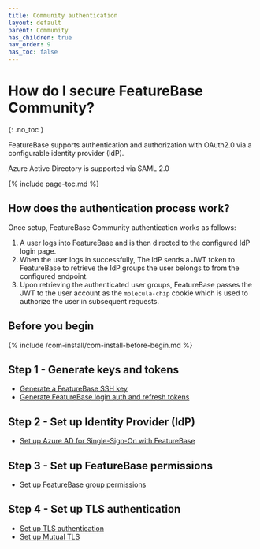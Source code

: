 ```yaml
---
title: Community authentication
layout: default
parent: Community
has_children: true
nav_order: 9
has_toc: false
---
```


# How do I secure FeatureBase Community?
{: .no_toc }

FeatureBase supports authentication and authorization with OAuth2.0 via a configurable identity provider (IdP).

Azure Active Directory is supported via SAML 2.0

{% include page-toc.md %}

## How does the authentication process work?

Once setup, FeatureBase Community authentication works as follows:

1. A user logs into FeatureBase and is then directed to the configured IdP login page.
2. When the user logs in successfully, The IdP sends a JWT token to FeatureBase to retrieve the IdP groups the user belongs to from the configured endpoint.
3. Upon retrieving the authenticated user groups, FeatureBase passes the JWT to the user account as the `molecula-chip` cookie which is used to authorize the user in subsequent requests.

## Before you begin

{% include /com-install/com-install-before-begin.md %}

## Step 1 - Generate keys and tokens

* [Generate a FeatureBase SSH key](/docs/community/com-auth/com-auth-key)
* [Generate FeatureBase login auth and refresh tokens](/docs/community/com-auth/com-auth-token)

## Step 2 - Set up Identity Provider (IdP)

* [Set up Azure AD for Single-Sign-On with FeatureBase](/docs/community/com-auth/com-auth-azure-sso)

## Step 3 - Set up FeatureBase permissions

* [Set up FeatureBase group permissions](/docs/community/com-auth/com-auth-group-permissions)

## Step 4 - Set up TLS authentication

* [Set up TLS authentication](/docs/community/com-auth/com-auth-tls)
* [Set up Mutual TLS](/docs/community/com-auth/com-auth-tls-mutual)

<!--
## Step 5 - Set up audit logs

* [Set up authentication audit logs]()

-->
